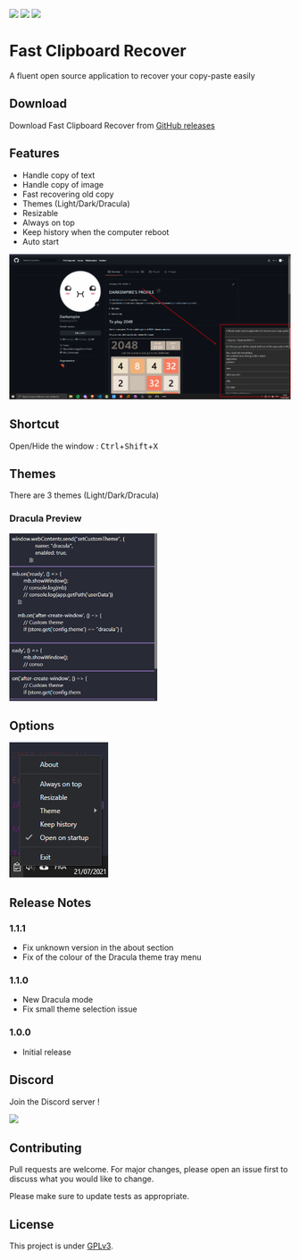 ![](https://img.shields.io/codefactor/grade/github/Darkempire78/Fast-Clipboard-Recover?style=for-the-badge) ![](https://img.shields.io/github/repo-size/Darkempire78/Fast-Clipboard-Recover?style=for-the-badge) <a href="https://discord.com/invite/sPvJmY7mcV"><img src="https://img.shields.io/discord/831524351311609907?color=%237289DA&label=DISCORD&style=for-the-badge"></a>

# Fast Clipboard Recover
A fluent open source application to recover your copy-paste easily

## Download

Download Fast Clipboard Recover from [GitHub releases](https://github.com/Darkempire78/Fast-Clipboard-Recover/releases/)

## Features

* Handle copy of text
* Handle copy of image
* Fast recovering old copy
* Themes (Light/Dark/Dracula)
* Resizable
* Always on top
* Keep history when the computer reboot
* Auto start

<img src="https://github.com/Darkempire78/Fast-Clipboard-Recover/blob/main/Preview.png" width="900"/>

## Shortcut

Open/Hide the window : <kbd>Ctrl</kbd>+<kbd>Shift</kbd>+<kbd>X</kbd>

## Themes

There are 3 themes (Light/Dark/Dracula)

### Dracula Preview

<img src="Dracula.png" height="300"/>

## Options

<img src="Options.png"/>

## Release Notes

### 1.1.1
* Fix unknown version in the about section
* Fix of the colour of the Dracula theme tray menu
### 1.1.0
* New Dracula mode
* Fix small theme selection issue
### 1.0.0
* Initial release

## Discord

Join the Discord server !

[![](https://i.imgur.com/UfyvtOL.png)](https://discord.gg/sPvJmY7mcV)

## Contributing

Pull requests are welcome. For major changes, please open an issue first to discuss what you would like to change.

Please make sure to update tests as appropriate.


## License

This project is under [GPLv3](LICENSE).
